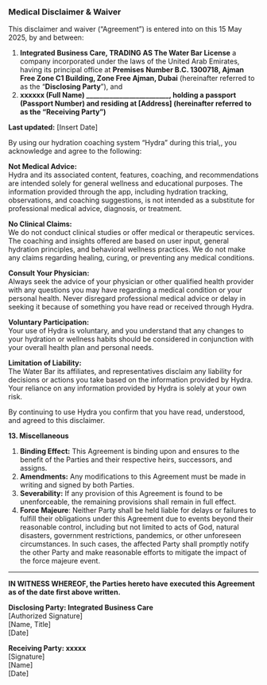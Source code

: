 ### **Medical Disclaimer & Waiver**

This disclaimer and waiver  (“Agreement”) is entered into on this 15 May 2025, by and between:

1. **Integrated Business Care, TRADING AS The Water Bar License** a company incorporated under the laws of the United Arab Emirates, having its principal office at **Premises Number B.C. 1300718, Ajman Free Zone C1 Building, Zone Free Ajman, Dubai**  (hereinafter referred to as the “**Disclosing Party**”), and  
2. **xxxxxx (Full Name) \_\_\_\_\_\_\_\_\_\_\_\_\_\_\_\_\_\_\_\_\_\_\_\_\_, holding a passport (Passport Number) and residing at \[Address\] (hereinafter referred to as the “Receiving Party”)**

**Last updated:** \[Insert Date\]

By using our hydration coaching system “Hydra” during this trial,, you acknowledge and agree to the following:

**Not Medical Advice:**  
Hydra and its associated content, features, coaching, and recommendations are intended solely for general wellness and educational purposes. The information provided through the app, including hydration tracking, observations, and coaching suggestions, is not intended as a substitute for professional medical advice, diagnosis, or treatment.

**No Clinical Claims:**  
We do not conduct clinical studies or offer medical or therapeutic services. The coaching and insights offered are based on user input, general hydration principles, and behavioral wellness practices. We do not make any claims regarding healing, curing, or preventing any medical conditions.

**Consult Your Physician:**  
Always seek the advice of your physician or other qualified health provider with any questions you may have regarding a medical condition or your personal health. Never disregard professional medical advice or delay in seeking it because of something you have read or received through Hydra.

**Voluntary Participation:**  
Your use of Hydra is voluntary, and you understand that any changes to your hydration or wellness habits should be considered in conjunction with your overall health plan and personal needs.

**Limitation of Liability:**  
The Water Bar its affiliates, and representatives disclaim any liability for decisions or actions you take based on the information provided by Hydra. Your reliance on any information provided by Hydra  is solely at your own risk.

By continuing to use Hydra  you confirm that you have read, understood, and agreed to this disclaimer.

**13\. Miscellaneous**

1. **Binding Effect:** This Agreement is binding upon and ensures to the benefit of the Parties and their respective heirs, successors, and assigns.  
2. **Amendments:** Any modifications to this Agreement must be made in writing and signed by both Parties.  
3. **Severability:** If any provision of this Agreement is found to be unenforceable, the remaining provisions shall remain in full effect.  
4. **Force Majeure**: Neither Party shall be held liable for delays or failures to fulfill their obligations under this Agreement due to events beyond their reasonable control, including but not limited to acts of God, natural disasters, government restrictions, pandemics, or other unforeseen circumstances. In such cases, the affected Party shall promptly notify the other Party and make reasonable efforts to mitigate the impact of the force majeure event.

---

**IN WITNESS WHEREOF, the Parties hereto have executed this Agreement as of the date first above written.**

**Disclosing Party: Integrated Business Care**  
\[Authorized Signature\]  
\[Name, Title\]  
\[Date\]

**Receiving Party: xxxxx**  
\[Signature\]  
\[Name\]  
\[Date\]

